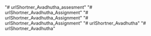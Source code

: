 "# urlShortner_Avadhutha_assesment" 
"# urlShortner_Avadhutha_Assignment" 
"# urlShortner_Avadhutha_Assignment" 
"# urlShortner_Avadhutha_Assignment" 
"# urlShortner_Avadhutha" 
"# urlShortner_Avadhutha" 
